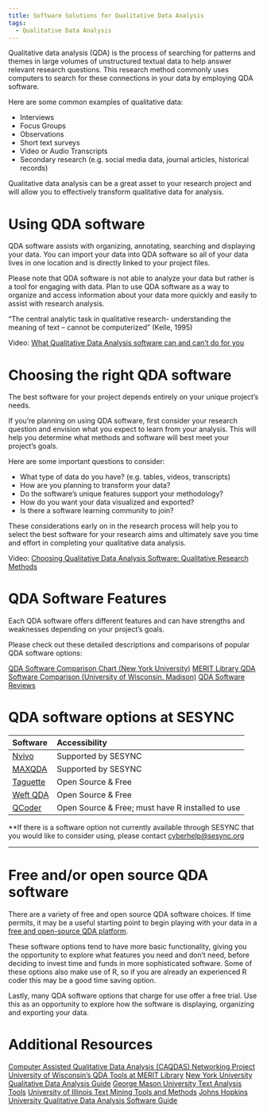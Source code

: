 ```yaml
---
title: Software Solutions for Qualitative Data Analysis 
tags:
  - Qualitative Data Analysis 
---
```


Qualitative data analysis (QDA) is the process of searching for patterns and themes in large volumes of unstructured textual data to help answer relevant research questions. This research method commonly uses computers to search for these connections in your data by employing QDA software. 

Here are some common examples of qualitative data: 
* Interviews 
* Focus Groups
* Observations 
* Short text surveys
* Video or Audio Transcripts 
* Secondary research (e.g. social media data, journal articles, historical records)

Qualitative data analysis can be a great asset to your research project and will allow you to effectively transform qualitative data for analysis. 

# Using QDA software

QDA software assists with organizing, annotating, searching and displaying your data.  You can import your data into QDA software so all of your data lives in one location and is directly linked to your project files. 

Please note that QDA software is not able to analyze your data but rather is a tool for engaging with data. Plan to use QDA software as a way to organize and access information about your data more quickly and easily to assist with research analysis. 

 “The central analytic task in qualitative research- understanding the meaning of text – cannot be computerized” (Kelle, 1995) 

Video: [What Qualitative Data Analysis software can and can’t do for you](https://www.youtube.com/watch?v=tLKfaCiHVic&feature=emb_title)

# Choosing the right QDA software

The best software for your project depends entirely on your unique project’s needs. 

If you’re planning on using QDA software, first consider your research question and envision what you expect to learn from your analysis. This will help you determine what methods and software will best meet your project’s goals. 

Here are some important questions to consider: 
* What type of data do you have? (e.g. tables, videos, transcripts)
* How are you planning to transform your data?
* Do the software’s unique features support your methodology? 
* How do you want your data visualized and exported? 
* Is there a software learning community to join? 

These considerations early on in the research process will help you to select the best software for your research aims and ultimately save you time and effort in completing your qualitative data analysis.

Video: [Choosing Qualitative Data Analysis Software: Qualitative Research Methods](https://www.youtube.com/watch?v=dYaAtuERpDI&feature=emb_title)

# QDA Software Features 

Each QDA software offers different features and can have strengths and weaknesses depending on your project’s goals.  

Please check out these detailed descriptions and comparisons of popular QDA software options: 

[QDA Software Comparison Chart (New York University)](https://guides.nyu.edu/QDA/comparison)
[MERIT Library QDA Software Comparison (University of Wisconsin, Madison)](https://web.education.wisc.edu/qdatools/wp-content/uploads/sites/40/2014/12/Software-Comparison.pdf)
[QDA Software Reviews](https://www.surrey.ac.uk/computer-assisted-qualitative-data-analysis/resources/choosing-appropriate-caqdas-package)

# QDA software options at SESYNC

| Software   | Accessibility | 
| :--------- | :------------ | 
| [Nvivo](https://www.qsrinternational.com/nvivo-qualitative-data-analysis-software/home) |Supported by SESYNC | 
| [MAXQDA](https://www.maxqda.com/) | Supported by SESYNC |
| [Taguette](https://www.taguette.org/) | Open Source & Free |
| [Weft QDA](http://www.pressure.to/qda/) | Open Source & Free |
| [QCoder](https://docs.ropensci.org/qcoder/) | Open Source & Free; must have R installed to use |

**If there is a software option not currently available through SESYNC that you would like to consider using, please contact [cyberhelp@sesync.org](mailto:cyberhelp@sesync.org)

---------------- 

# Free and/or open source QDA software

There are a variety of free and open source QDA software choices.  If time permits, it may be a useful starting point to begin playing with your data in a [free and open-source QDA platform](https://guides.library.illinois.edu/c.php?g=348074&p=2346107). 

These software options tend to have more basic functionality, giving you the opportunity to explore what features you need and don’t need, before deciding to invest time and funds in more sophisticated software.  Some of these options also make use of R, so if you are already an experienced R coder this may be a good time saving option.

Lastly, many QDA software options that charge for use offer a free trial. Use this as an opportunity to explore how the software is displaying, organizing and exporting your data.

# Additional Resources 
[Computer Assisted Qualitative Data Analysis (CAQDAS) Networking Project](https://www.surrey.ac.uk/computer-assisted-qualitative-data-analysis)
[University of Wisconsin’s QDA Tools at MERIT Library](https://web.education.wisc.edu/qdatools/) 
[New York University Qualitative Data Analysis Guide](https://guides.nyu.edu/QDA/qual)
[George Mason University Text Analysis Tools](https://infoguides.gmu.edu/textanalysistools/home)
[University of Illinois Text Mining Tools and Methods](https://guides.library.illinois.edu/c.php?g=405110&p=2757860)
[Johns Hopkins University Qualitative Data Analysis Software Guide](https://guides.library.jhu.edu/c.php?g=941489)
